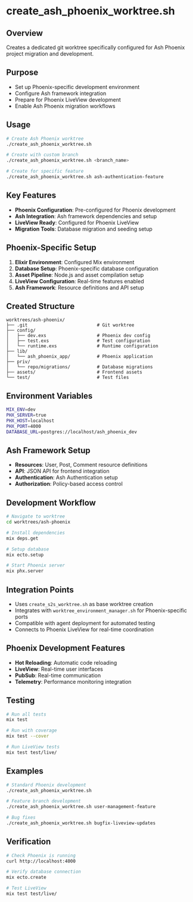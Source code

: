 # create_ash_phoenix_worktree.sh

## Overview
Creates a dedicated git worktree specifically configured for Ash Phoenix project migration and development.

## Purpose
- Set up Phoenix-specific development environment
- Configure Ash framework integration
- Prepare for Phoenix LiveView development
- Enable Ash Phoenix migration workflows

## Usage
```bash
# Create Ash Phoenix worktree
./create_ash_phoenix_worktree.sh

# Create with custom branch
./create_ash_phoenix_worktree.sh <branch_name>

# Create for specific feature
./create_ash_phoenix_worktree.sh ash-authentication-feature
```

## Key Features
- **Phoenix Configuration**: Pre-configured for Phoenix development
- **Ash Integration**: Ash framework dependencies and setup
- **LiveView Ready**: Configured for Phoenix LiveView
- **Migration Tools**: Database migration and seeding setup

## Phoenix-Specific Setup
1. **Elixir Environment**: Configured Mix environment
2. **Database Setup**: Phoenix-specific database configuration
3. **Asset Pipeline**: Node.js and asset compilation setup
4. **LiveView Configuration**: Real-time features enabled
5. **Ash Framework**: Resource definitions and API setup

## Created Structure
```
worktrees/ash-phoenix/
├── .git                          # Git worktree
├── config/
│   ├── dev.exs                   # Phoenix dev config
│   ├── test.exs                  # Test configuration
│   └── runtime.exs               # Runtime configuration
├── lib/
│   └── ash_phoenix_app/          # Phoenix application
├── priv/
│   └── repo/migrations/          # Database migrations
├── assets/                       # Frontend assets
└── test/                         # Test files
```

## Environment Variables
```bash
MIX_ENV=dev
PHX_SERVER=true
PHX_HOST=localhost
PHX_PORT=4000
DATABASE_URL=postgres://localhost/ash_phoenix_dev
```

## Ash Framework Setup
- **Resources**: User, Post, Comment resource definitions
- **API**: JSON API for frontend integration
- **Authentication**: Ash Authentication setup
- **Authorization**: Policy-based access control

## Development Workflow
```bash
# Navigate to worktree
cd worktrees/ash-phoenix

# Install dependencies
mix deps.get

# Setup database
mix ecto.setup

# Start Phoenix server
mix phx.server
```

## Integration Points
- Uses `create_s2s_worktree.sh` as base worktree creation
- Integrates with `worktree_environment_manager.sh` for Phoenix-specific ports
- Compatible with agent deployment for automated testing
- Connects to Phoenix LiveView for real-time coordination

## Phoenix Development Features
- **Hot Reloading**: Automatic code reloading
- **LiveView**: Real-time user interfaces
- **PubSub**: Real-time communication
- **Telemetry**: Performance monitoring integration

## Testing
```bash
# Run all tests
mix test

# Run with coverage
mix test --cover

# Run LiveView tests
mix test test/live/
```

## Examples
```bash
# Standard Phoenix development
./create_ash_phoenix_worktree.sh

# Feature branch development
./create_ash_phoenix_worktree.sh user-management-feature

# Bug fixes
./create_ash_phoenix_worktree.sh bugfix-liveview-updates
```

## Verification
```bash
# Check Phoenix is running
curl http://localhost:4000

# Verify database connection
mix ecto.create

# Test LiveView
mix test test/live/
```